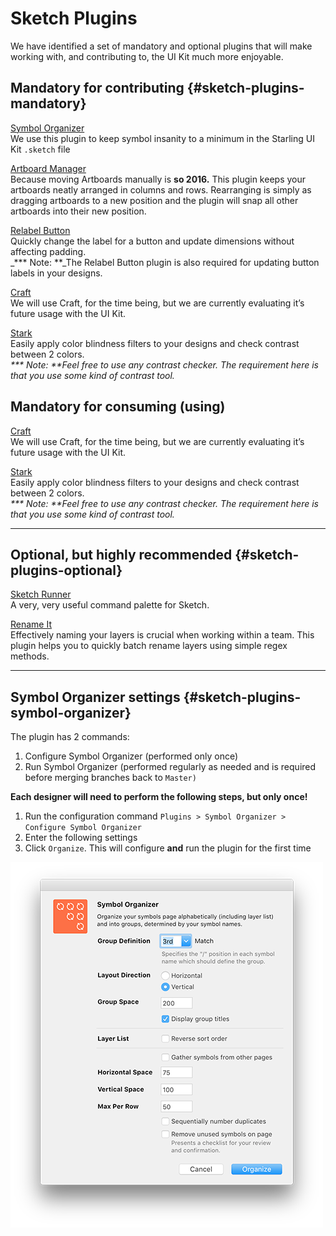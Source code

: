 # Sketch Plugins

We have identified a set of mandatory and optional plugins that will make working with, and contributing to, the UI Kit much more enjoyable.

## **Mandatory for contributing** {#sketch-plugins-mandatory}

[Symbol Organizer](https://github.com/sonburn/symbol-organizer)  
We use this plugin to keep symbol insanity to a minimum in the Starling UI Kit `.sketch` file

[Artboard Manager](https://github.com/bomberstudios/artboard-manager)  
Because moving Artboards manually is **so 2016.** This plugin keeps your artboards neatly arranged in columns and rows. Rearranging is simply as dragging artboards to a new position and the plugin will snap all other artboards into their new position.

[Relabel Button](https://github.com/kenmoore/sketch-relabel-button)  
Quickly change the label for a button and update dimensions without affecting padding.  
\_**\* Note: **\_The Relabel Button plugin is also required for updating button labels in your designs.

[Craft](https://www.invisionapp.com/craft)  
We will use Craft, for the time being, but we are currently evaluating it’s future usage with the UI Kit.

[Stark](http://www.getstark.co/)  
Easily apply color blindness filters to your designs and check contrast between 2 colors.  
_**\* Note: **Feel free to use any contrast checker. The requirement here is that you use some kind of contrast tool._

## Mandatory for consuming \(using\)

[Craft](https://www.invisionapp.com/craft)  
We will use Craft, for the time being, but we are currently evaluating it’s future usage with the UI Kit.

[Stark](http://www.getstark.co/)  
Easily apply color blindness filters to your designs and check contrast between 2 colors.  
_**\* Note: **Feel free to use any contrast checker. The requirement here is that you use some kind of contrast tool._

---

## **Optional, but highly recommended** {#sketch-plugins-optional}

[Sketch Runner](http://sketchrunner.com/)  
A very, very useful command palette for Sketch.

[Rename It](http://rodi01.github.io/RenameIt/)  
Effectively naming your layers is crucial when working within a team. This plugin helps you to quickly batch rename layers using simple regex methods.

---

## **Symbol Organizer settings** {#sketch-plugins-symbol-organizer}

The plugin has 2 commands:

1. Configure Symbol Organizer \(performed only once\)
2. Run Symbol Organizer \(performed regularly as needed and is required before merging branches back to `Master)`

**Each designer will need to perform the following steps, but only once!**

1. Run the configuration command `Plugins > Symbol Organizer > Configure Symbol Organizer`
2. Enter the following settings
3. Click `Organize`. This will configure **and** run the plugin for the first time

![](/assets/symbol-organizer-settings.png)

